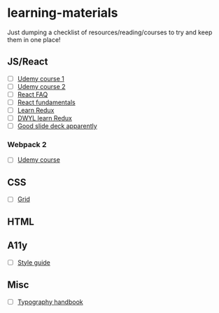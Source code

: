 # learning-materials
Just dumping a checklist of resources/reading/courses to try and keep them in one place!

## JS/React

- [ ] [Udemy course 1](https://www.udemy.com/react-redux/learn/v4/)
- [ ] [Udemy course 2](https://www.udemy.com/react-redux-tutorial/learn/v4/)
- [ ] [React FAQ](https://reactfaq.site/)
- [ ] [React fundamentals](https://reacttraining.com/online/react-fundamentals)
- [ ] [Learn Redux](https://learnredux.com/)
- [ ] [DWYL learn Redux](https://github.com/dwyl/learn-redux/blob/master/README.md)
- [ ] [Good slide deck apparently](https://t.co/oDAm1uH3sd)

### Webpack 2

- [ ] [Udemy course](https://www.udemy.com/webpack-2-the-complete-developers-guide/learn/v4/)

## CSS

- [ ] [Grid](https://egghead.io/courses/build-complex-layouts-with-css-grid-layout)

## HTML

## A11y

- [ ] [Style guide](https://t.co/f5qsUApwAu)

## Misc

- [ ] [Typography handbook](http://typographyhandbook.com/)


